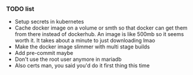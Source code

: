 ### TODO list
- Setup secrets in kubernetes
- Cache docker image on a volume or smth so that docker can get them from there 
instead of dockerhub. An image is like 500mb so it seems worth it. It takes
about a minute to just downloading lmao
- Make the docker image slimmer with multi stage builds 
- Add pre-commit maybe
- Don't use the root user anymore in mariadb
- Also certs man, you said you'd do it first thing this time
